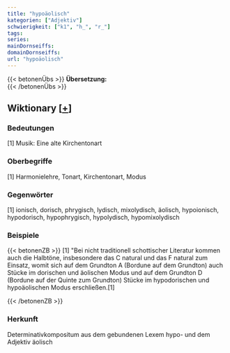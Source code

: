 ```yaml
---
title: "hypoäolisch"
kategorien: ["Adjektiv"]
schwierigkeit: ["k1", "h_", "r_"]
tags:
series:
mainDornseiffs:
domainDornseiffs:
url: "hypoäolisch"
---
```


{{< betonenÜbs >}}
**Übersetzung:**  
{{< /betonenÜbs >}}

## Wiktionary [[+](https://de.wiktionary.org/wiki/hypoäolisch)]

### Bedeutungen
[1] Musik: Eine alte Kirchentonart  

### Oberbegriffe
[1] Harmonielehre, Tonart, Kirchentonart, Modus  

### Gegenwörter
[1] ionisch, dorisch, phrygisch, lydisch, mixolydisch, äolisch, hypoionisch, hypodorisch, hypophrygisch, hypolydisch, hypomixolydisch  

### Beispiele
{{< betonenZB >}}
[1] "Bei nicht traditionell schottischer Literatur kommen auch die Halbtöne, insbesondere das C natural und das F natural zum Einsatz, womit sich auf dem Grundton A (Bordune auf dem Grundton) auch Stücke im dorischen und äolischen Modus und auf dem Grundton D (Bordune auf der Quinte zum Grundton) Stücke im hypodorischen und hypoäolischen Modus erschließen.[1]  

{{< /betonenZB >}}
### Herkunft
Determinativkompositum aus dem gebundenen Lexem hypo- und dem Adjektiv äolisch  


